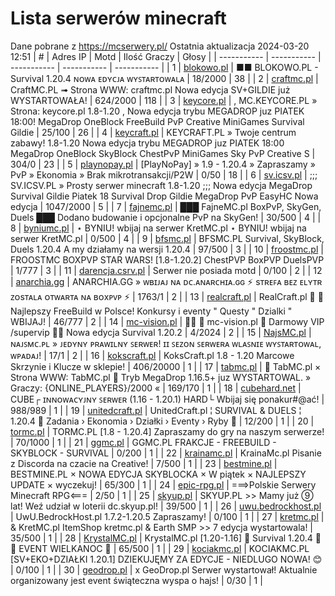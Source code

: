 
# Lista serwerów minecraft
Dane pobrane z https://mcserwery.pl/
Ostatnia aktualizacja 2024-03-20 12:51
| # | Adres IP | Motd | Ilość Graczy | Głosy |
| ----------- | ----------- | ----------- | ----------- | ----------- |
| 1 | 	[blokowo.pl](https://mcserwery.pl/serwery/minecraft/98/) | ■■ BLOKOWO.PL - Survival 1.20.4 ɴᴏᴡᴀ ᴇᴅʏᴄᴊᴀ ᴡʏꜱᴛᴀʀᴛᴏᴡᴀʟᴀ | 18/2000 | 38 |
| 2 | 	[craftmc.pl](https://mcserwery.pl/serwery/minecraft/87/) | CraftMC.PL ➟ Strona WWW: craftmc.pl Nowa edycja SV+GILDIE już WYSTARTOWAŁA! | 624/2000 | 118 |
| 3 | 	[keycore.pl](https://mcserwery.pl/serwery/minecraft/252/) | , MC.KEYCORE.PL » Strona: keycore.pl 1.8-1.20 , Nowa edycja trybu MEGADROP juz PIATEK 18:00! MegaDrop OneBlock FreeBuild PvP Creative MiniGames Survival Gildie  | 25/100 | 26 |
| 4 | 	[keycraft.pl](https://mcserwery.pl/serwery/minecraft/255/) | KEYCRAFT.PL » Twoje centrum zabawy! 1.8-1.20 Nowa edycja trybu MEGADROP juz PIATEK 18:00 MegaDrop  OneBlock  SkyBlock  ChestPvP  MiniGames  Sky PvP  Creative  S | 304/0 | 23 |
| 5 | 	[playnopay.pl](https://mcserwery.pl/serwery/minecraft/257/) | [PlayNoPay] » 1.9 - 1.20.4 » Zapraszamy » PvP » Ekonomia » Brak mikrotransakcji/P2W | 0/50 | 18 |
| 6 | 	[sv.icsv.pl](https://mcserwery.pl/serwery/minecraft/261/) | ;;; SV.ICSV.PL » Prosty serwer minecraft 1.8-1.20 ;;; Nowa edycja MegaDrop Survival Gildie Piatek 18  Survival  Drop  Gildie  MegaDrop  PvP  EasyHC  Nowa edycja | 1047/2000 | 5 |
| 7 | 	[fajnemc.pl](https://mcserwery.pl/serwery/minecraft/100/) | ███ FajneMC.pl  BoxPvP, SkyGen, Duels ███ Dodano budowanie i opcjonalne PvP na SkyGen! | 30/500 | 4 |
| 8 | 	[byniumc.pl](https://mcserwery.pl/serwery/minecraft/157/) | ⋆ BYNIU! wbijaj na serwer KretMC.pl ⋆ BYNIU! wbijaj na serwer KretMC.pl | 0/500 | 4 |
| 9 | 	[bfsmc.pl](https://mcserwery.pl/serwery/minecraft/2/) | BFSMC.PL  Survival, SkyBlock, Duels  1.20.4 A my działamy na wersji 1.20.4 | 97/500 | 3 |
| 10 | 	[froostmc.pl](https://mcserwery.pl/serwery/minecraft/263/) | FROOSTMC  BOXPVP STAR WARS! [1.8-1.20.2] ChestPVP BoxPVP DuelsPVP | 1/777 | 3 |
| 11 | 	[darencja.csrv.pl](https://mcserwery.pl/serwery/minecraft/9/) | Serwer nie posiada motd | 0/100 | 2 |
| 12 | 	[anarchia.gg](https://mcserwery.pl/serwery/minecraft/14/) | ANARCHIA.GG » ᴡʙɪᴊᴀᴊ ɴᴀ ᴅᴄ.ᴀɴᴀʀᴄʜɪᴀ.ɢɢ ⚡ ѕᴛʀᴇꜰᴀ ʙᴇᴢ ᴇʟʏᴛʀ ᴢᴏѕᴛᴀʟᴀ ᴏᴛᴡᴀʀᴛᴀ ɴᴀ ʙᴏхᴘᴠᴘ ⚡ | 1763/1 | 2 |
| 13 | 	[realcraft.pl](https://mcserwery.pl/serwery/minecraft/63/) | RealCraft.pl   Najlepszy FreeBuild w Polsce! Konkursy i eventy " Questy " Dzialki " WBIJAJ! | 46/777 | 2 |
| 14 | 	[mc-vision.pl](https://mcserwery.pl/serwery/minecraft/211/) |   mc-vision.pl  Darmowy VIP /supervip   Nowa edycja Survival 1.20.2  | 4/2024 | 2 |
| 15 | 	[NajsMC.pl](https://mcserwery.pl/serwery/minecraft/237/) | ɴᴀᴊꜱᴍᴄ.ᴘʟ » ᴊᴇᴅʏɴʏ ᴘʀᴀᴡɪʟɴʏ ꜱᴇʀᴡᴇʀ! ɪɪ ꜱᴇᴢᴏɴ ꜱᴇʀᴡᴇʀᴀ ᴡʟᴀꜱɴɪᴇ ᴡʏꜱᴛᴀʀᴛᴏᴡᴀʟ, ᴡᴘᴀᴅᴀᴊ! | 17/1 | 2 |
| 16 | 	[kokscraft.pl](https://mcserwery.pl/serwery/minecraft/1/) | KoksCraft.pl 1.8 - 1.20 Marcowe Skrzynie i Klucze w sklepie! | 406/20000 | 1 |
| 17 | 	[tabmc.pl](https://mcserwery.pl/serwery/minecraft/3/) | ◈ TabMC.pl × Strona WWW: TabMC.pl  ◈ Tryb MegaDrop 1.16.5+ juz WYSTARTOWAL. » Graczy: {ONLINE_PLAYERS}/2000 « | 169/170 | 1 |
| 18 | 	[cubehard.net](https://mcserwery.pl/serwery/minecraft/10/) | CUBE┌ ɪɴɴᴏᴡᴀᴄʏᴊɴʏ ꜱᴇʀᴡᴇʀ (1.16 - 1.20.1) HARD└ Wbijaj się ponakur#@ać! | 988/989 | 1 |
| 19 | 	[unitedcraft.pl](https://mcserwery.pl/serwery/minecraft/11/) | UnitedCraft.pl ¦ SURVIVAL & DUELS ¦ 1.20.4 ❄ Zadania › Ekonomia › Działki › Eventy › Ryby ❄ | 12/200 | 1 |
| 20 | 	[tormc.pl](https://mcserwery.pl/serwery/minecraft/35/) | TORMC.PL [1.8 - 1.20.4] Zapraszamy do gry na naszym serwerze! | 70/1000 | 1 |
| 21 | 	[ggmc.pl](https://mcserwery.pl/serwery/minecraft/38/) | GGMC.PL  FRAKCJE - FREEBUILD - SKYBLOCK - SURVIVAL | 0/200 | 1 |
| 22 | 	[krainamc.pl](https://mcserwery.pl/serwery/minecraft/39/) | KrainaMc.pl  Pisanie z Discorda na czacie na Creative! | 7/500 | 1 |
| 23 | 	[bestmine.pl](https://mcserwery.pl/serwery/minecraft/41/) | BESTMINE.PL × NOWA EDYCJA SKYBLOCKA × W piątek × NAJLEPSZY UPDATE × wyczekuj! | 65/300 | 1 |
| 24 | 	[epic-rpg.pl](https://mcserwery.pl/serwery/minecraft/45/) | ===>Polskie Serwery Minecraft RPG<=== | 2/50 | 1 |
| 25 | 	[skyup.pl](https://mcserwery.pl/serwery/minecraft/57/) | SKYUP.PL >> Mamy już ➈ lat! Weź udział w loterii dc.skyup.pl! | 39/500 | 1 |
| 26 | 	[uwu.bedrockhost.pl](https://mcserwery.pl/serwery/minecraft/101/) | UwU.BedrockHost.pl  1.7.2-1.20.5 Zapraszamy! | 0/100 | 1 |
| 27 | 	[kretmc.pl](https://mcserwery.pl/serwery/minecraft/182/) | & KretMC.pl  ItemShop kretmc.pl & Earth SMP >> 7 edycja wystartowala! | 35/500 | 1 |
| 28 | 	[KrystalMC.pl](https://mcserwery.pl/serwery/minecraft/202/) | KrystalMC.pl [1.20-1.16]  ⛏ Survival 1.20.4 ⛏  ✿ EVENT WIELKANOC ✿ | 65/500 | 1 |
| 29 | 	[kociakmc.pl](https://mcserwery.pl/serwery/minecraft/213/) | KOCIAKMC.PL [SV+EKO+DZIAŁKI 1.20.1] DZIEKUJĘMY ZA EDYCJE - NIEDLUGO NOWA! 😊 | 0/100 | 1 |
| 30 | 	[geodrop.pl](https://mcserwery.pl/serwery/minecraft/217/) | x GeoDrop.pl Serwer wystartował! Aktualnie organizowany jest event świąteczna wyspa o hajs! | 0/30 | 1 |
